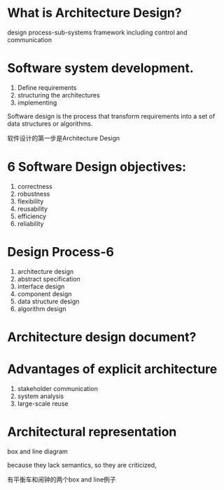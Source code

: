 # What is Architecture Design?

design process-sub-systems framework including control and communication

# Software system development.

1. Define requirements
2. structuring the architectures
3. implementing

Software design is the process that transform requirements into a set of data structures or algorithms.

软件设计的第一步是Architecture Design

# 6 Software Design objectives:

1. correctness
2. robustness
3. flexibility
4. reusability
5. efficiency
6. reliability

# Design Process-6

1. architecture design
2. abstract specification
3. interface design
4. component design
5. data structure design
6. algorithm design



# Architecture design document?

# Advantages of explicit architecture

1. stakeholder communication
2. system analysis
3. large-scale reuse

# Architectural representation

box and line diagram

because they lack semantics, so they are criticized, 

有平衡车和闹钟的两个box and line例子